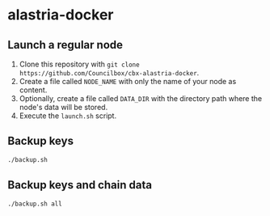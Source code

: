 # alastria-docker


## Launch a regular node
1. Clone this repository with `git clone https://github.com/Councilbox/cbx-alastria-docker`.
2. Create a file called `NODE_NAME` with only the name of your node as content.
3. Optionally, create a file called `DATA_DIR` with the directory path where the node's data will be stored.
4. Execute the `launch.sh` script.

## Backup keys
```bash
./backup.sh
```

## Backup keys and chain data
```bash
./backup.sh all
```
